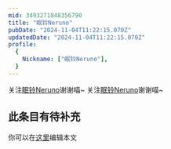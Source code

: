 ```yaml
---
mid: 3493271848356790
title: "眠铃Neruno"
pubDate: "2024-11-04T11:22:15.070Z"
updatedDate: "2024-11-04T11:22:15.070Z"
profile:
  {
    Nickname: ["眠铃Neruno"],
  }
---
```


关注[眠铃Neruno](https://space.bilibili.com/3493271848356790)谢谢喵~ 关注[眠铃Neruno](https://space.bilibili.com/3493271848356790)谢谢喵~

## 此条目有待补充
你可以在[这里](https://github.com/Yuhanawa/VTuber.ICU-Content/edit/master/v/眠铃Neruno/index.md)编辑本文
